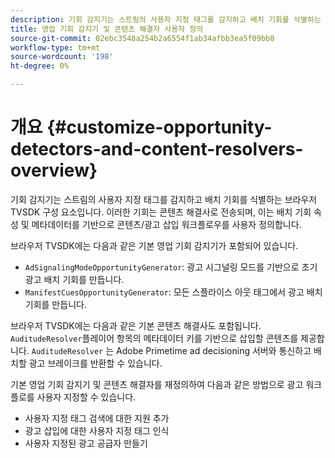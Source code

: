 ```yaml
---
description: 기회 감지기는 스트림의 사용자 지정 태그를 감지하고 배치 기회를 식별하는 브라우저 TVSDK 구성 요소입니다. 이러한 기회는 콘텐츠 해결사로 전송되며, 이는 배치 기회 속성 및 메타데이터를 기반으로 콘텐츠/광고 삽입 워크플로우를 사용자 정의합니다.
title: 영업 기회 감지기 및 콘텐츠 해결자 사용자 정의
source-git-commit: 02ebc3548a254b2a6554f1ab34afbb3ea5f09bb8
workflow-type: tm+mt
source-wordcount: '198'
ht-degree: 0%

---
```


# 개요 {#customize-opportunity-detectors-and-content-resolvers-overview}

기회 감지기는 스트림의 사용자 지정 태그를 감지하고 배치 기회를 식별하는 브라우저 TVSDK 구성 요소입니다. 이러한 기회는 콘텐츠 해결사로 전송되며, 이는 배치 기회 속성 및 메타데이터를 기반으로 콘텐츠/광고 삽입 워크플로우를 사용자 정의합니다.

브라우저 TVSDK에는 다음과 같은 기본 영업 기회 감지기가 포함되어 있습니다.

* `AdSignalingModeOpportunityGenerator`: 광고 시그널링 모드를 기반으로 초기 광고 배치 기회를 만듭니다.
* `ManifestCuesOpportunityGenerator`: 모든 스플라이스 아웃 태그에서 광고 배치 기회를 만듭니다.

브라우저 TVSDK에는 다음과 같은 기본 콘텐츠 해결사도 포함됩니다. `AuditudeResolver`플레이어 항목의 메타데이터 키를 기반으로 삽입할 콘텐츠를 제공합니다. `AuditudeResolver` 는 Adobe Primetime ad decisioning 서버와 통신하고 배치할 광고 브레이크를 반환할 수 있습니다.

기본 영업 기회 감지기 및 콘텐츠 해결자를 재정의하여 다음과 같은 방법으로 광고 워크플로를 사용자 지정할 수 있습니다.

* 사용자 지정 태그 검색에 대한 지원 추가
* 광고 삽입에 대한 사용자 지정 태그 인식
* 사용자 지정된 광고 공급자 만들기
